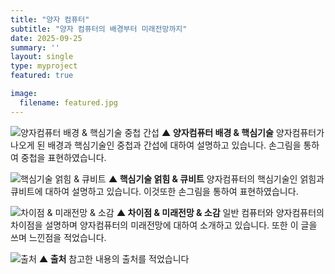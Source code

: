 ```yaml
---
title: "양자 컴퓨터"
subtitle: "양자 컴퓨터의 배경부터 미래전망까지"
date: 2025-09-25
summary: ''
layout: single
type: myproject
featured: true

image:
  filename: featured.jpg
---
```


![양자컴퓨터 배경 & 핵심기술 중첩 간섭](hsprojects/quantum1.png)
**▲ 양자컴퓨터 배경 & 핵심기술**
양자컴퓨터가 나오게 된 배경과 핵심기술인 중첩과 간섭에 대하여 설명하고 있습니다. 손그림을 통하여 중첩을 표현하였습니다.

![핵심기술 얽힘 & 큐비트 ](hsprojects/quantum2.png)
**▲ 핵심기술 얽힘 & 큐비트**
양자컴퓨터의 핵심기술인 얽힘과 큐비트에 대하여 설명하고 있습니다. 이것또한 손그림을 통하여 표현하였습니다.

![차이점 & 미래전망 & 소감](hsprojects/quantum3.png)
**▲ 차이점 & 미래전망 & 소감**
일반 컴퓨터와 양자컴퓨터의 차이점을 설명하며 양자컴퓨터의 미래전망에 대하여 소개하고 있습니다. 또한 이 글을 쓰며 느낀점을 적었습니다.

![출처](hsprojects/quantum4.png)
**▲ 출처**
참고한 내용의 출처를 적었습니다